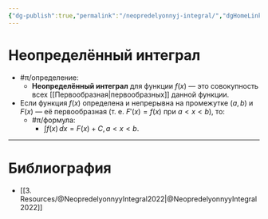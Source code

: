 ```yaml
---
{"dg-publish":true,"permalink":"/neopredelyonnyj-integral/","dgHomeLink":true,"dgPassFrontmatter":false,"dgShowLocalGraph":true,"dgShowBacklinks":true}
---
```



# Неопределённый интеграл

- #π/определение:
	- **Неопределённый интеграл** для функции $f(x)$ — это совокупность всех [[Первообразная|первообразных]] данной функции.
- Если функция $f(x)$ определена и непрерывна на промежутке $(a,b)$ и $F(x)$ — её первообразная (т. е. $F'(x)=f(x)$ при $a<x<b$), то:
	- #π/формула:
		- $\displaystyle \int f(x) \, dx = F(x)+C, \, a<x<b$.

---

# Библиография

- [[3. Resources/@NeopredelyonnyyIntegral2022|@NeopredelyonnyyIntegral2022]]